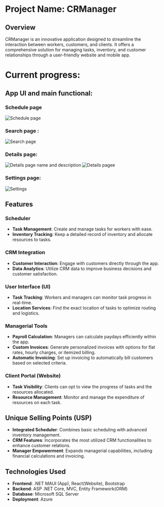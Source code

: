 # Project Name: CRManager

## Overview

CRManager is an innovative application designed to streamline the interaction between workers, customers, and clients. It offers a comprehensive solution for managing tasks, inventory, and customer relationships through a user-friendly website and mobile app.

# Current progress:

## App UI and main functional:
### Schedule page
![Schedule page](https://github.com/zoomerrremover/JobOrgProject/blob/master/Screenshot_1710794666%201.png)
### Search page :
![Search page](https://github.com/zoomerrremover/JobOrgProject/blob/master/Screenshot_1710794680%201.png)
### Details page:
![Details page name and description](https://github.com/zoomerrremover/JobOrgProject/blob/master/Screenshot_1710794697.png)
![Details pagee](https://github.com/zoomerrremover/JobOrgProject/blob/master/Screenshot_1710794700.png)
### Settings page:
![Settings](https://github.com/zoomerrremover/JobOrgProject/blob/master/Screenshot_1710794721%201.png)
## Features
### Scheduler

- **Task Management**: Create and manage tasks for workers with ease.
- **Inventory Tracking**: Keep a detailed record of inventory and allocate resources to tasks.

### CRM Integration

- **Customer Interaction**: Engage with customers directly through the app.
- **Data Analytics**: Utilize CRM data to improve business decisions and customer satisfaction.

### User Interface (UI)

- **Task Tracking**: Workers and managers can monitor task progress in real-time.
- **Location Services**: Find the exact location of tasks to optimize routing and logistics.

### Managerial Tools

- **Payroll Calculation**: Managers can calculate paydays efficiently within the app.
- **Custom Invoices**: Generate personalized invoices with options for flat rates, hourly charges, or itemized billing.
- **Automatic Invoicing**: Set up invoicing to automatically bill customers based on selected criteria.

### Client Portal (Website)

- **Task Visibility**: Clients can opt to view the progress of tasks and the resources allocated.
- **Resource Management**: Monitor and manage the expenditure of resources on each task.

## Unique Selling Points (USP)

- **Integrated Scheduler**: Combines basic scheduling with advanced inventory management.
- **CRM Features**: Incorporates the most utilized CRM functionalities to enhance customer relations.
- **Manager Empowerment**: Expands managerial capabilities, including financial calculations and invoicing.

## Technologies Used

- **Frontend**: .NET MAUI (App), React(Website), Bootstrap
- **Backend**:  ASP .NET Core, MVC, Entity Framework(ORM)
- **Database**: Microsoft SQL Server
- **Deployment**: Azure
